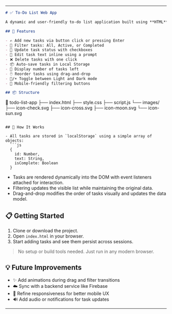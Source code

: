 

---

```markdown
# ✅ To-Do List Web App

A dynamic and user-friendly to-do list application built using **HTML**, **CSS**, and **JavaScript**. This app helps users stay organized by allowing them to add, edit, delete, filter, and reorder tasks—all while saving progress in the browser using Local Storage.

## 🌟 Features

- ✍️ Add new tasks via button click or pressing Enter
- 🧹 Filter tasks: All, Active, or Completed
- 🔄 Update task status with checkboxes
- 📝 Edit task text inline using a prompt
- ❌ Delete tasks with one click
- 📦 Auto-save tasks in Local Storage
- 🎯 Display number of tasks left
- 🖱️ Reorder tasks using drag-and-drop
- 🌙/☀️ Toggle between Light and Dark mode
- 📱 Mobile-friendly filtering buttons

## 📦 Structure

```
📁 todo-list-app
├── index.html
├── style.css
├── script.js
└── images/
    ├── icon-check.svg
    ├── icon-cross.svg
    ├── icon-moon.svg
    └── icon-sun.svg
```

## 🚧 How It Works

- All tasks are stored in `localStorage` using a simple array of objects:
  ```js
  {
    id: Number,
    text: String,
    isComplete: Boolean
  }
  ```
- Tasks are rendered dynamically into the DOM with event listeners attached for interaction.
- Filtering updates the visible list while maintaining the original data.
- Drag-and-drop modifies the order of tasks visually and updates the data model.

## 📋 Getting Started

1. Clone or download the project.
2. Open `index.html` in your browser.
3. Start adding tasks and see them persist across sessions.

> No setup or build tools needed. Just run in any modern browser.

## 💡 Future Improvements

- ✨ Add animations during drag and filter transitions
- ☁️ Sync with a backend service like Firebase
- 📱 Refine responsiveness for better mobile UX
- 🔊 Add audio or notifications for task updates

---

```

